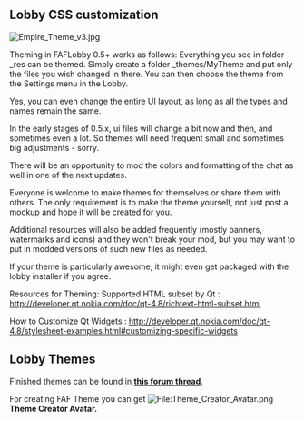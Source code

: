 ## Lobby CSS customization

![](Empire_Theme_v3.jpg "Empire_Theme_v3.jpg")

Theming in FAFLobby 0.5+ works as follows: Everything you see in folder
_res can be themed. Simply create a folder _themes/MyTheme and put
only the files you wish changed in there. You can then choose the theme
from the Settings menu in the Lobby.

Yes, you can even change the entire UI layout, as long as all the types
and names remain the same.

In the early stages of 0.5.x, ui files will change a bit now and then,
and sometimes even a lot. So themes will need frequent small and
sometimes big adjustments - sorry.

There will be an opportunity to mod the colors and formatting of the
chat as well in one of the next updates.

Everyone is welcome to make themes for themselves or share them with
others. The only requirement is to make the theme yourself, not just
post a mockup and hope it will be created for you.

Additional resources will also be added frequently (mostly banners,
watermarks and icons) and they won't break your mod, but you may want to
put in modded versions of such new files as needed.

If your theme is particularly awesome, it might even get packaged with
the lobby installer if you agree.

Resources for Theming: Supported HTML subset by Qt :
<http://developer.qt.nokia.com/doc/qt-4.8/richtext-html-subset.html>

How to Customize Qt Widgets :
<http://developer.qt.nokia.com/doc/qt-4.8/stylesheet-examples.html#customizing-specific-widgets>

## Lobby Themes

Finished themes can be found in **[this forum
thread](http://forums.faforever.com/forums//viewtopic.php?f=2&t=620)**.

For creating FAF Theme you can get
![<File:Theme_Creator_Avatar.png>](Theme_Creator_Avatar.png "fig:File:Theme_Creator_Avatar.png")
**Theme Creator Avatar.**